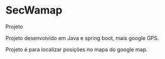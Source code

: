 # SecWamap
Projeto 

Projeto desenvolvido em Java e spring boot, mais google GPS.

Projeto é para localizar posições no mapa do google map.
